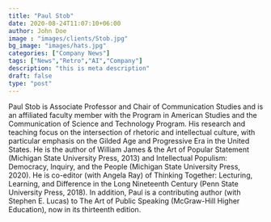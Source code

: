 ```yaml
---
title: "Paul Stob"
date: 2020-08-24T11:07:10+06:00
author: John Doe
image : "images/clients/Stob.jpg"
bg_image: "images/hats.jpg"
categories: ["Company News"]
tags: ["News","Retro","AI","Company"]
description: "this is meta description"
draft: false
type: "post"
---
```


Paul Stob is Associate Professor and Chair of Communication Studies and is an affiliated faculty member with the Program in American Studies and the Communication of Science and Technology Program. His research and teaching focus on the intersection of rhetoric and intellectual culture, with particular emphasis on the Gilded Age and Progressive Era in the United States. He is the author of William James & the Art of Popular Statement (Michigan State University Press, 2013) and Intellectual Populism: Democracy, Inquiry, and the People (Michigan State University Press, 2020). He is co-editor (with Angela Ray) of Thinking Together: Lecturing, Learning, and Difference in the Long Nineteenth Century (Penn State University Press, 2018). In addition, Paul is a contributing author (with Stephen E. Lucas) to The Art of Public Speaking (McGraw-Hill Higher Education), now in its thirteenth edition. 
